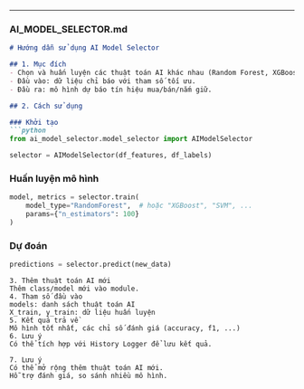 ---

### **AI_MODEL_SELECTOR.md**

```markdown
# Hướng dẫn sử dụng AI Model Selector

## 1. Mục đích
- Chọn và huấn luyện các thuật toán AI khác nhau (Random Forest, XGBoost, v.v.).
- Đầu vào: dữ liệu chỉ báo với tham số tối ưu.
- Đầu ra: mô hình dự báo tín hiệu mua/bán/nắm giữ.

## 2. Cách sử dụng

### Khởi tạo
```python
from ai_model_selector.model_selector import AIModelSelector

selector = AIModelSelector(df_features, df_labels)
```

### Huấn luyện mô hình
```python
model, metrics = selector.train(
    model_type="RandomForest",  # hoặc "XGBoost", "SVM", ...
    params={"n_estimators": 100}
)
```

### Dự đoán
```python
predictions = selector.predict(new_data)
```
````
3. Thêm thuật toán AI mới
Thêm class/model mới vào module.
4. Tham số đầu vào
models: danh sách thuật toán AI
X_train, y_train: dữ liệu huấn luyện
5. Kết quả trả về
Mô hình tốt nhất, các chỉ số đánh giá (accuracy, f1, ...)
6. Lưu ý
Có thể tích hợp với History Logger để lưu kết quả.

7. Lưu ý
Có thể mở rộng thêm thuật toán AI mới.
Hỗ trợ đánh giá, so sánh nhiều mô hình.

